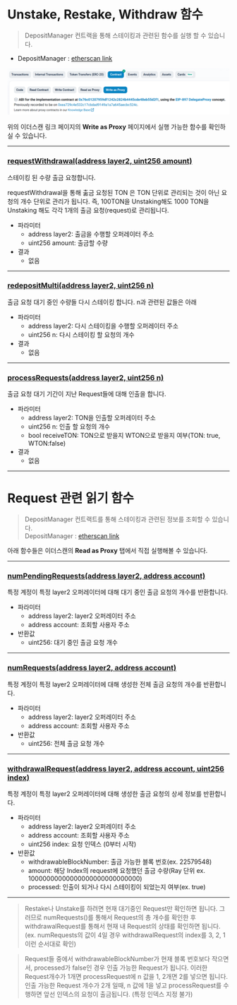 # Unstake, Restake, Withdraw 함수
> DepositManager 컨트랙을 통해 스테이킹과 관련된 함수를 실행 할 수 있습니다.
- DepositManager : [etherscan link](https://etherscan.io/address/0x0b58ca72b12f01fc05f8f252e226f3e2089bd00e#writeProxyContract)

![Write as Proxy 선택](../img/ton_staking_0.png)

위의 이더스캔 링크 페이지의 **Write as Proxy** 페이지에서 실행 가능한 함수를 확인하실 수 있습니다.

*********

### [requestWithdrawal(address layer2, uint256 amount)](https://etherscan.io/address/0x0b58ca72b12f01fc05f8f252e226f3e2089bd00e#writeProxyContract#F15)

스테이킹 된 수량 출금 요청합니다.

requestWithdrawal을 통해 춞금 요청된 TON 은 TON 단위로 관리되는 것이 아닌 요청의 개수 단위로 관리가 됩니다. 
즉, 100TON을 Unstaking해도 1000 TON을 Unstaking 해도 각각 1개의 출금 요청(request)로 관리됩니다.

- 파라미터
  - address layer2: 출금을 수행할 오퍼레이터 주소
  - uint256 amount: 출금할 수량
- 결과
  -  없음

*********

### [redepositMulti(address layer2, uint256 n)](https://etherscan.io/address/0x0b58ca72b12f01fc05f8f252e226f3e2089bd00e#writeProxyContract#F11)

출금 요청 대기 중인 수량들 다시 스테이킹 합니다. n과 관련된 값들은 아래

- 파라미터
  - address layer2: 다시 스테이킹을 수행할 오퍼레이터 주소
  - uint256 n: 다시 스테이킹 할 요청의 개수
- 결과
  -  없음

*********

### [processRequests(address layer2, uint256 n)](https://etherscan.io/address/0x0b58ca72b12f01fc05f8f252e226f3e2089bd00e#writeProxyContract#F9)

출금 요청 대기 기간이 지난 Request들에 대해 인출을 합니다.

- 파라미터
  - address layer2: TON을 인출할 오퍼레이터 주소
  - uint256 n: 인출 할 요청의 개수
  - bool receiveTON: TON으로 받을지 WTON으로 받을지 여부(TON: true, WTON:false)
- 결과
  -  없음

*********

# Request 관련 읽기 함수
> DepositManager 컨트랙트를 통해 스테이킹과 관련된 정보를 조회할 수 있습니다.  
> DepositManager : [etherscan link](https://etherscan.io/address/0x0b58ca72b12f01fc05f8f252e226f3e2089bd00e#readProxyContract)

아래 함수들은 이더스캔의 **Read as Proxy** 탭에서 직접 실행해볼 수 있습니다.

*********

### [numPendingRequests(address layer2, address account)](https://etherscan.io/address/0x0b58ca72b12f01fc05f8f252e226f3e2089bd00e#readProxyContract#F16)

특정 계정이 특정 layer2 오퍼레이터에 대해 대기 중인 출금 요청의 개수를 반환합니다.

- 파라미터
  - address layer2: layer2 오퍼레이터 주소
  - address account: 조회할 사용자 주소
- 반환값
  - uint256: 대기 중인 출금 요청 개수

*********

### [numRequests(address layer2, address account)](https://etherscan.io/address/0x0b58ca72b12f01fc05f8f252e226f3e2089bd00e#readProxyContract#F17)

특정 계정이 특정 layer2 오퍼레이터에 대해 생성한 전체 출금 요청의 개수를 반환합니다.

- 파라미터
  - address layer2: layer2 오퍼레이터 주소
  - address account: 조회할 사용자 주소
- 반환값
  - uint256: 전체 출금 요청 개수

*********

### [withdrawalRequest(address layer2, address account, uint256 index)](https://etherscan.io/address/0x0b58ca72b12f01fc05f8f252e226f3e2089bd00e#readProxyContract#F16)

특정 계정이 특정 layer2 오퍼레이터에 대해 생성한 출금 요청의 상세 정보를 반환합니다.

- 파라미터
  - address layer2: layer2 오퍼레이터 주소
  - address account: 조회할 사용자 주소
  - uint256 index: 요청 인덱스 (0부터 시작)
- 반환값
  - withdrawableBlockNumber: 출금 가능한 블록 번호(ex. 22579548)
  - amount: 해당 Index의 request에 요청했던 출금 수량(Ray 단위 ex. 10000000000000000000000000000)
  - processed: 인출이 되거나 다시 스테이킹이 되었는지 여부(ex. true) 

*********

> Restake나 Unstake를 하려면 현재 대기중인 Request만 확인하면 됩니다. 그러므로 numRequests()를 통해서 Request의 총 개수를 확인한 후 withdrawalRequest를 통해서 현재 내 Request의 상태를 확인하면 됩니다.(ex. numRequests의 값이 4일 경우 withdrawalRequest의 index를 3, 2, 1 이런 순서대로 확인)

> Request들 중에서 withdrawableBlockNumber가 현재 블록 번호보다 작으면서, processed가 false인 경우 인출 가능한 Request가 됩니다. 이러한 Request개수가 1개면 processRequest에 n 값을 1, 2개면 2를 넣으면 됩니다. 인출 가능한 Request 개수가 2개 일때, n 값에 1을 넣고 processRequest를 수행하면 앞선 인덱스의 요청이 출금됩니다. (특정 인덱스 지정 불가)
